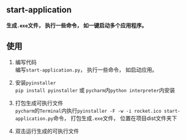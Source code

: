 ## start-application
**生成`.exe`文件， 执行一些命令， 如一键启动多个应用程序。**

## 使用  
1. 编写代码  
编写`start-application.py`， 执行一些命令， 如启动应用。 
   
2. 安装`pyinstaller`  
`pip install pyinstaller` 或 `pycharm`内`python interpreter`内安装

3. 打包生成可执行文件  
`pycharm`的`Terminal`内执行`pyinstaller -F -w -i rocket.ico start-application.py`命令， 打包生成`.exe`文件， 位置在项目dist文件夹下
   
4. 双击运行生成的可执行文件
